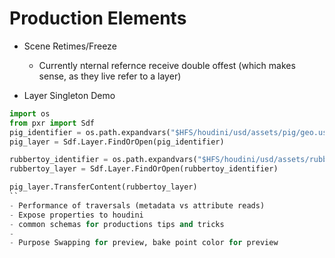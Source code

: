 # Production Elements

- Scene Retimes/Freeze
    - Currently nternal refernce receive double offest (which makes sense, as they live refer to a layer)

- Layer Singleton Demo
```python
import os
from pxr import Sdf
pig_identifier = os.path.expandvars("$HFS/houdini/usd/assets/pig/geo.usdc")
pig_layer = Sdf.Layer.FindOrOpen(pig_identifier)

rubbertoy_identifier = os.path.expandvars("$HFS/houdini/usd/assets/rubbertoy/geo.usdc")
rubbertoy_layer = Sdf.Layer.FindOrOpen(rubbertoy_identifier)

pig_layer.TransferContent(rubbertoy_layer)
``
- Performance of traversals (metadata vs attribute reads)
- Expose properties to houdini
- common schemas for productions tips and tricks
- 
- Purpose Swapping for preview, bake point color for preview